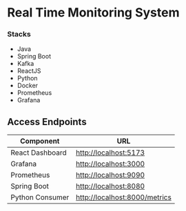 # Real Time Monitoring System

### Stacks
- Java
- Spring Boot
- Kafka
- ReactJS
- Python
- Docker
- Prometheus
- Grafana

## Access Endpoints

|Component|URL|
|---|---|
|React Dashboard|[http://localhost:5173](http://localhost:5173/)|
|Grafana|[http://localhost:3000](http://localhost:3000/)|
|Prometheus|[http://localhost:9090](http://localhost:9090/)|
|Spring Boot|[http://localhost:8080](http://localhost:8080)|
|Python Consumer|[http://localhost:8000/metrics](http://localhost:8000/metrics)|


